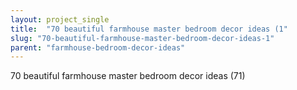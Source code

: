 ```yaml
---
layout: project_single
title:  "70 beautiful farmhouse master bedroom decor ideas (1"
slug: "70-beautiful-farmhouse-master-bedroom-decor-ideas-1"
parent: "farmhouse-bedroom-decor-ideas"
---
```

70 beautiful farmhouse master bedroom decor ideas (71)